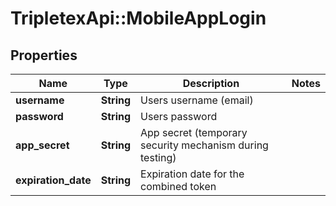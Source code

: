 # TripletexApi::MobileAppLogin

## Properties
Name | Type | Description | Notes
------------ | ------------- | ------------- | -------------
**username** | **String** | Users username (email) | 
**password** | **String** | Users password | 
**app_secret** | **String** | App secret (temporary security mechanism during testing) | 
**expiration_date** | **String** | Expiration date for the combined token | 


